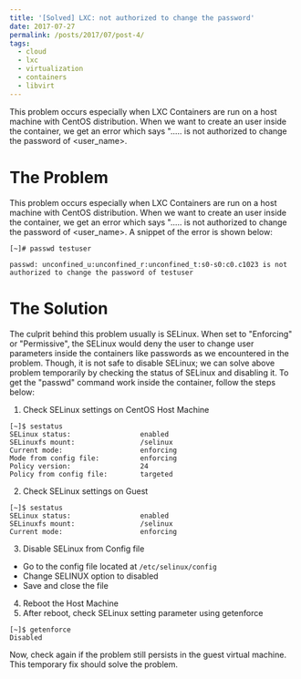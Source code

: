 ```yaml
---
title: '[Solved] LXC: not authorized to change the password'
date: 2017-07-27
permalink: /posts/2017/07/post-4/
tags:
  - cloud
  - lxc
  - virtualization
  - containers
  - libvirt
---
```


This problem occurs especially when LXC Containers are run on a host machine with CentOS distribution. When we want to create an user inside the container, we get an error which says "..... is not authorized to change the password of <user_name>.

The Problem
========
This problem occurs especially when LXC Containers are run on a host machine with CentOS distribution. When we want to create an user inside the container, we get an error which says "..... is not authorized to change the password of <user_name>. A snippet of the error is shown below:    
```
[~]# passwd testuser

passwd: unconfined_u:unconfined_r:unconfined_t:s0-s0:c0.c1023 is not authorized to change the password of testuser
```

The Solution 
========
The culprit behind this problem usually is SELinux. When set to "Enforcing" or "Permissive", the SELinux would deny the user to change user parameters inside the containers like passwords as we encountered in the problem. Though, it is not safe to disable SELinux; we can solve above problem temporarily by checking the status of SELinux and disabling it. To get the "passwd" command work inside the container, follow the steps below:    

1. Check SELinux settings on CentOS Host Machine    
```
[~]$ sestatus
SELinux status:                 enabled
SELinuxfs mount:                /selinux
Current mode:                   enforcing
Mode from config file:          enforcing
Policy version:                 24
Policy from config file:        targeted
```

2. Check SELinux settings on Guest
```
[~]$ sestatus
SELinux status:                 enabled
SELinuxfs mount:                /selinux
Current mode:                   enforcing
```

3. Disable SELinux from Config file
  * Go to the config file located at `/etc/selinux/config` 
  * Change SELINUX option to disabled 
  * Save and close the file    
  
4. Reboot the Host Machine
5. After reboot, check SELinux setting parameter using getenforce
```
[~]$ getenforce
Disabled
```   

Now, check again if the problem still persists in the guest virtual machine. This temporary fix should solve the problem.
